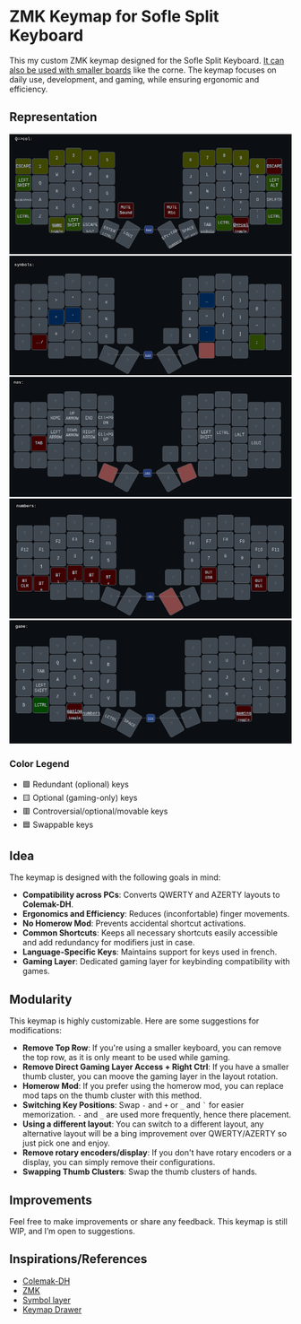 # ZMK Keymap for Sofle Split Keyboard

This my custom ZMK keymap designed for the Sofle Split Keyboard. [It can also be used with smaller boards](#modularity) like the corne. The keymap focuses on daily use, development, and gaming, while ensuring ergonomic and efficiency.

## Representation

![base](base.png)
![symbols](symbols.png)
![nav](nav.png)
![nums](nums.png)
![gaming](gaming.png)

### Color Legend
- 🟩 Redundant (oplional) keys
- 🟨 Optional (gaming-only) keys
- 🟥 Controversial/optional/movable keys
- 🟦 Swappable keys

## Idea

The keymap is designed with the following goals in mind:

-   **Compatibility across PCs**: Converts QWERTY and AZERTY layouts to **Colemak-DH**.
-   **Ergonomics and Efficiency**: Reduces (inconfortable) finger movements.
-   **No Homerow Mod**: Prevents accidental shortcut activations.
-   **Common Shortcuts**: Keeps all necessary shortcuts easily accessible and add redundancy for modifiers just in case.
-   **Language-Specific Keys**: Maintains support for keys used in french.
-   **Gaming Layer**: Dedicated gaming layer for keybinding compatibility with games.

## Modularity

This keymap is highly customizable. Here are some suggestions for modifications:

-   **Remove Top Row**: If you're using a smaller keyboard, you can remove the top row, as it is only meant to be used while gaming.
-   **Remove Direct Gaming Layer Access + Right Ctrl**: If you have a smaller thumb cluster, you can moove the gaming layer in the layout rotation.
-   **Homerow Mod**: If you prefer using the homerow mod, you can replace mod taps on the thumb cluster with this method.
-   **Switching Key Positions**: Swap `-` and `+` or `_` and `` ` `` for easier memorization. `-` and `_` are used more frequently, hence there placement.
-   **Using a different layout**: You can switch to a different layout, any alternative layout will be a bing improvement over QWERTY/AZERTY so just pick one and enjoy.
-   **Remove rotary encoders/display**: If you don't have rotary encoders or a display, you can simply remove their configurations.
-   **Swapping Thumb Clusters**: Swap the thumb clusters of hands.

## Improvements

Feel free to make improvements or share any feedback. This keymap is still WIP, and I’m open to suggestions.

## Inspirations/References

-   [Colemak-DH](https://colemakmods.github.io/mod-dh/)
-   [ZMK](https://zmk.dev/docs)
-   [Symbol layer](https://getreuer.info/posts/keyboards/symbol-layer/index.html)
-   [Keymap Drawer](https://caksoylar.github.io/keymap-drawer/)
